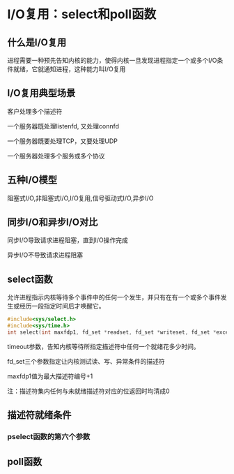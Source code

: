 # I/O复用：select和poll函数

## 什么是I/O复用

进程需要一种预先告知内核的能力，使得内核一旦发现进程指定一个或多个I/O条件就绪，它就通知进程，这种能力叫I/O复用

## I/O复用典型场景

客户处理多个描述符

一个服务器既处理listenfd, 又处理connfd

一个服务器既要处理TCP，又要处理UDP

一个服务器处理多个服务或多个协议

## 五种I/O模型

阻塞式I/O,非阻塞式I/O,I/O复用,信号驱动式I/O,异步I/O

## 同步I/O和异步I/O对比

同步I/O导致请求进程阻塞，直到I/O操作完成

异步I/O不导致请求进程阻塞

## select函数

允许进程指示内核等待多个事件中的任何一个发生，并只有在有一个或多个事件发生或经历一段指定时间后才唤醒它。

``` C
#include<sys/select.h>
#include<sys/time.h>
int select(int maxfdp1, fd_set *readset, fd_set *writeset, fd_set *exceptset, const struct timeval *timeout);
```

timeout参数，告知内核等待所指定描述符中任何一个就绪花多少时间。

fd_set三个参数指定让内核测试读、写、异常条件的描述符

maxfdp1值为最大描述符编号+1

注：描述符集内任何与未就绪描述符对应的位返回时均清成0



## 描述符就绪条件



### pselect函数的第六个参数



## poll函数























